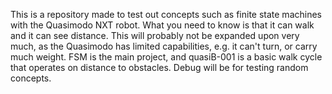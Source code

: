 This is a repository made to test out concepts such as finite state machines with the Quasimodo NXT robot. What you need to know is that it can walk and it can see distance. This will probably not be expanded upon very much, as the Quasimodo has limited capabilities, e.g. it can't turn, or carry much weight. FSM is the main project, and quasiB-001 is a basic walk cycle that operates on distance to obstacles. Debug will be for testing random concepts.